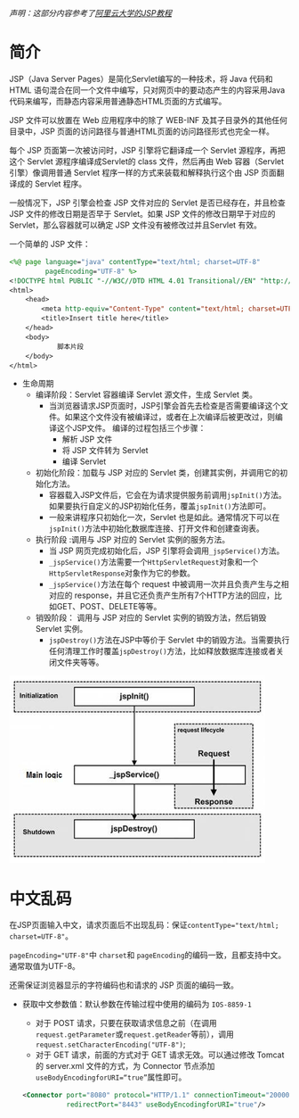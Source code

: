 *声明：这部分内容参考了[阿里云大学的JSP教程](https://edu.aliyun.com/lesson_503_5643?spm=5176.10731542.0.0.9TDFD7#_5643)*

# 简介

JSP（Java Server Pages）是简化Servlet编写的一种技术，将 Java 代码和 HTML 语句混合在同一个文件中编写，只对网页中的要动态产生的内容采用Java代码来编写，而静态内容采用普通静态HTML页面的方式编写。

JSP 文件可以放置在 Web 应用程序中的除了 WEB-INF 及其子目录外的其他任何目录中，JSP 页面的访问路径与普通HTML页面的访问路径形式也完全一样。

每个 JSP 页面第一次被访问时，JSP 引擎将它翻译成一个 Servlet 源程序，再把这个 Servlet 源程序编译成Servlet的 class 文件，然后再由 Web 容器（Servlet引擎）像调用普通 Servlet 程序一样的方式来装载和解释执行这个由 JSP 页面翻译成的 Servlet 程序。

一般情况下，JSP 引擎会检查 JSP 文件对应的 Servlet 是否已经存在，并且检查 JSP 文件的修改日期是否早于 Servlet。如果 JSP 文件的修改日期早于对应的 Servlet，那么容器就可以确定 JSP 文件没有被修改过并且Servlet 有效。 

一个简单的 JSP 文件：

```jsp
<%@ page language="java" contentType="text/html; charset=UTF-8"
         pageEncoding="UTF-8" %>
<!DOCTYPE html PUBLIC "-//W3C//DTD HTML 4.01 Transitional//EN" "http://www.w3.org/TR/html4/loose.dtd">
<html>
    <head>
        <meta http-equiv="Content-Type" content="text/html; charset=UTF-8">
        <title>Insert title here</title>
    </head>
    <body>
			脚本片段
    </body>
</html>
```



- 生命周期
  - 编译阶段：Servlet 容器编译 Servlet 源文件，生成 Servlet 类。
    - 当浏览器请求JSP页面时，JSP引擎会首先去检查是否需要编译这个文件。如果这个文件没有被编译过，或者在上次编译后被更改过，则编译这个JSP文件。 编译的过程包括三个步骤： 
      - 解析 JSP 文件
      - 将 JSP 文件转为 Servlet
      - 编译 Servlet 
  - 初始化阶段：加载与 JSP 对应的 Servlet 类，创建其实例，并调用它的初始化方法。
    - 容器载入JSP文件后，它会在为请求提供服务前调用`jspInit()`方法。如果要执行自定义的JSP初始化任务，覆盖`jspInit()`方法即可。 
    - 一般来讲程序只初始化一次，Servlet 也是如此。通常情况下可以在`jspInit()`方法中初始化数据库连接、打开文件和创建查询表。 
  - 执行阶段 :调用与 JSP 对应的 Servlet 实例的服务方法。 
    - 当 JSP 网页完成初始化后，JSP 引擎将会调用`_jspService()`方法。 
    - `_jspService()`方法需要一个`HttpServletRequest`对象和一个`HttpServletResponse`对象作为它的参数。 
    - `_jspService()`方法在每个 request 中被调用一次并且负责产生与之相对应的 response，并且它还负责产生所有7个HTTP方法的回应，比如GET、POST、DELETE等等。 
  - 销毁阶段： 调用与 JSP 对应的 Servlet 实例的销毁方法，然后销毁 Servlet 实例。 
    - `jspDestroy()`方法在JSP中等价于 Servlet 中的销毁方法。当需要执行任何清理工作时覆盖`jspDestroy()`方法，比如释放数据库连接或者关闭文件夹等等。 

![JSP的生命周期](../../../images/JSP-life.jpg)



# 中文乱码

在JSP页面输入中文，请求页面后不出现乱码：保证`contentType="text/html; charset=UTF-8"`。

`pageEncoding="UTF-8"`中 `charset`和 `pageEncoding`的编码一致，且都支持中文。通常取值为UTF-8。

还需保证浏览器显示的字符编码也和请求的 JSP 页面的编码一致。  

- 获取中文参数值：默认参数在传输过程中使用的编码为 `IOS-8859-1`

  - 对于 POST 请求，只要在获取请求信息之前（在调用`request.getParameter`或`request.getReader`等前），调用 `request.setCharacterEncoding("UTF-8")`;
  - 对于 GET 请求，前面的方式对于 GET 请求无效。可以通过修改 Tomcat 的 server.xml 文件的方式，为 Connector 节点添加 `useBodyEncodingforURI=“true”`属性即可。 

  ```xml
  <Connector port="8080" protocol="HTTP/1.1" connectionTimeout="20000"
             redirectPort="8443" useBodyEncodingforURI="true"/>
  ```


